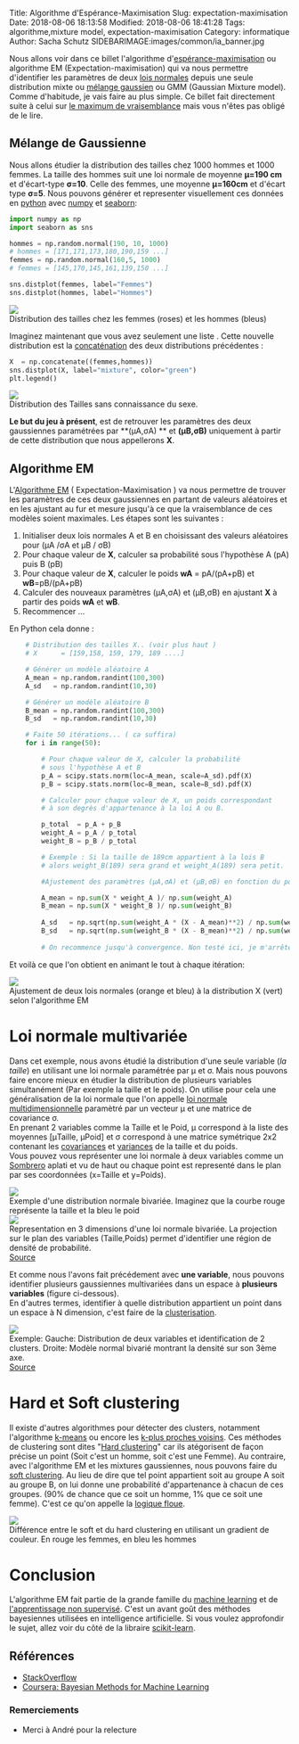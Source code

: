 Title: Algorithme d'Espérance-Maximisation
Slug: expectation-maximisation
Date: 2018-08-06 18:13:58
Modified: 2018-08-06 18:41:28
Tags: algorithme,mixture model, expectation-maximisation
Category: informatique
Author: Sacha Schutz
SIDEBARIMAGE:images/common/ia_banner.jpg

Nous allons voir dans ce billet l'algorithme d'[espérance-maximisation](https://fr.wikipedia.org/wiki/Algorithme_esp%C3%A9rance-maximisation) ou algorithme EM (Expectation-maximisation) qui va nous permettre d'identifier les paramètres de deux [lois normales](https://fr.wikipedia.org/wiki/Loi_normale) depuis une seule distribution mixte ou [mélange gaussien](https://fr.wikipedia.org/wiki/Mod%C3%A8le_de_m%C3%A9lange_gaussien) ou GMM (Gaussian Mixture model). 
Comme d'habitude, je vais faire au plus simple. Ce billet fait directement suite à celui sur [le maximum de vraisemblance](maximum-de-vraissemblance.html) mais vous n'êtes pas obligé de le lire.

## Mélange de Gaussienne
Nous allons étudier la distribution des tailles chez 1000 hommes et 1000 femmes. La taille des hommes suit une loi normale de moyenne **μ=190 cm** et d'écart-type **σ=10**. Celle des femmes, une moyenne **μ=160cm** et d'écart type **σ=5**.
Nous pouvons générer et representer visuellement ces données en [python](https://www.python.org/) avec [numpy](http://www.numpy.org/) et [seaborn](https://seaborn.pydata.org/): 

```python    
import numpy as np
import seaborn as sns

hommes = np.random.normal(190, 10, 1000)
# hommes = [171,171,173,180,190,159 ...]
femmes = np.random.normal(160,5, 1000)
# femmes = [145,170,145,161,139,150 ...]

sns.distplot(femmes, label="Femmes")
sns.distplot(hommes, label="Hommes")
```

<div class="figure">
<img src="images/mixture_model/hommes_femmes.png" />
<div class="legend"> Distribution des tailles chez les femmes (roses) et les hommes (bleus) </div>
</div>

Imaginez maintenant que vous avez seulement une liste . Cette nouvelle distribution est la [concaténation](https://fr.wikipedia.org/wiki/Concat%C3%A9nation) des deux distributions précédentes : 

```python   
X  = np.concatenate((femmes,hommes))
sns.distplot(X, label="mixture", color="green")
plt.legend()
```

<div class="figure">
<img src="images/mixture_model/mixture.png" />
<div class="legend"> Distribution des Tailles sans connaissance du sexe. </div>
</div>

**Le but du jeu à présent**, est de retrouver les paramètres des deux gaussiennes paramétrées par **(μA,σA) ** et **(μB,σB)** uniquement à partir de cette distribution que nous appellerons **X**.

## Algorithme EM 
L'[Algorithme EM](https://fr.wikipedia.org/wiki/Algorithme_esp%C3%A9rance-maximisation) ( Expectation-Maximisation ) va nous permettre de trouver les paramètres de ces deux gaussiennes en partant de valeurs aléatoires et en les ajustant au fur et mesure jusqu'à ce que la vraisemblance de ces modèles soient maximales. Les étapes sont les suivantes :    

1. Initialiser deux lois normales A et B en choisissant des valeurs aléatoires pour (μA /σA et μB / σB)  
2. Pour chaque valeur de **X**, calculer sa probabilité sous l'hypothèse A (pA) puis B (pB)
3. Pour chaque valeur de **X**, calculer le poids **wA** = pA/(pA+pB) et **wB**=pB/(pA+pB) 
4. Calculer des nouveaux paramètres (μA,σA) et (μB,σB) en ajustant **X** à partir des poids **wA** et **wB**.
5. Recommencer ...

En Python cela donne : 

```python   
    # Distribution des tailles X.. (voir plus haut )
    # X      = [159,158, 159, 179, 189 ....]

    # Générer un modèle aléatoire A 
    A_mean = np.random.randint(100,300)
    A_sd   = np.random.randint(10,30)

    # Générer un modèle aléatoire B   
    B_mean = np.random.randint(100,300)
    B_sd   = np.random.randint(10,30)

    # Faite 50 itérations... ( ca suffira)
    for i in range(50):

        # Pour chaque valeur de X, calculer la probabilité 
        # sous l'hypothèse A et B
        p_A = scipy.stats.norm(loc=A_mean, scale=A_sd).pdf(X)
        p_B = scipy.stats.norm(loc=B_mean, scale=B_sd).pdf(X)

        # Calculer pour chaque valeur de X, un poids correspondant 
        # à son degrès d'appartenance à la loi A ou B.

        p_total  = p_A + p_B 
        weight_A = p_A / p_total
        weight_B = p_B / p_total

        # Exemple : Si la taille de 189cm appartient à la lois B 
        # alors weight_B(189) sera grand et weight_A(189) sera petit.

        #Ajustement des paramètres (μA,σA) et (μB,σB) en fonction du poids.

        A_mean = np.sum(X * weight_A )/ np.sum(weight_A)
        B_mean = np.sum(X * weight_B )/ np.sum(weight_B)
        
        A_sd   = np.sqrt(np.sum(weight_A * (X - A_mean)**2) / np.sum(weight_A))
        B_sd   = np.sqrt(np.sum(weight_B * (X - B_mean)**2) / np.sum(weight_B))
    
        # On recommence jusqu'à convergence. Non testé ici, je m'arrête à 50 iterations.

```

Et voilà ce que l'on obtient en animant le tout à chaque itération:    
    
<div class="figure">
<img src="images/mixture_model/em_algo.gif" />
<div class="legend"> Ajustement de deux lois normales (orange et bleu) à la distribution X (vert) selon l'algorithme EM </div>
</div>


# Loi normale multivariée
Dans cet exemple, nous avons étudié la distribution d'une seule variable (*la taille*) en utilisant une loi normale paramétrée par μ et σ. 
Mais nous pouvons faire encore mieux en étudier la distribution de plusieurs variables simultanément (Par exemple la taille et le poids). On utilise pour cela une généralisation de la loi normale que l'on appelle [loi normale multidimensionnelle](https://fr.wikipedia.org/wiki/Loi_normale_multidimensionnelle) paramètré par un vecteur μ et une matrice de covariance σ.     
En prenant 2 variables comme la Taille et le Poid, μ correspond à la liste des moyennes [μTaille, μPoid] et σ correspond à une matrice symétrique 2x2 contenant les [covariances](https://fr.wikipedia.org/wiki/Covariance) et [variances](https://fr.wikipedia.org/wiki/Variance_(statistiques_et_probabilit%C3%A9s)) de la taille et du poids.    
Vous pouvez vous représenter une loi normale à deux variables comme un [Sombrero](https://fr.wikipedia.org/wiki/Sombrero) aplati et vu de haut ou chaque point est representé dans le plan par ses coordonnées (x=Taille et y=Poids).

<div class="figure">
<img src="images/mixture_model/bivariate.png" />
<div class="legend"> Exemple d'une distribution normale bivariée. Imaginez que la courbe rouge représente la taille et la bleu le poid </div>
</div>

<div class="figure">
<img src="images/mixture_model/bivariate_gaussian.png" />
<div class="legend"> Representation en 3 dimensions d'une loi normale bivariée. La projection sur le plan des variables (Taille,Poids) permet d'identifier une région de densité de probabilité. </br><a href="https://scipython.com/blog/visualizing-the-bivariate-gaussian-distribution/"> Source </a> </div>
</div>

Et comme nous l'avons fait précédement avec **une variable**, nous pouvons identifier plusieurs gaussiennes multivariées dans un espace à **plusieurs variables** (figure ci-dessous).     
En d'autres termes, identifier à quelle distribution appartient un point dans un espace à N dimension, c'est faire de la [clusterisation](https://fr.wikipedia.org/wiki/Partitionnement_de_donn%C3%A9es).


<div class="figure">
<img src="images/mixture_model/bivariate2.png" />
<div class="legend"> Exemple: Gauche: Distribution de deux variables et identification de 2 clusters. Droite: Modèle normal bivarié montrant la densité sur son 3ème axe. <br/><a href="https://www.sciencedirect.com/science/article/pii/S0167947315000171">Source</a>  </div>
</div>

# Hard et Soft clustering
Il existe d'autres algorithmes pour détecter des clusters, notamment l'algorithme [k-means](https://fr.wikipedia.org/wiki/K-moyennes) ou encore les [k-plus proches voisins](https://fr.wikipedia.org/wiki/M%C3%A9thode_des_k_plus_proches_voisins). Ces méthodes de clustering sont dites "[Hard clustering](https://www.youtube.com/watch?v=xtDMHPVDDKk)" car ils atégorisent de façon précise un point (Soit c'est un homme, soit c'est une Femme). Au contraire, avec l'algorithme EM et les mixtures gaussiennes, nous pouvons faire du [soft clustering](https://www.youtube.com/watch?v=xtDMHPVDDKk). Au lieu de dire que tel point appartient soit au groupe A soit au groupe B, on lui donne une probabilité d'appartenance à chacun de ces groupes. (90% de chance que ce soit un homme, 1% que ce soit une femme). C'est ce qu'on appelle la [logique floue](https://fr.wikipedia.org/wiki/Logique_floue).

<div class="figure">
<img src="images/mixture_model/clustering.png" />
<div class="legend"> Différence entre le soft et du hard clustering en utilisant un gradient de couleur. En rouge les femmes, en bleu les hommes </div>
</div>

# Conclusion 
L'algorithme EM fait partie de la grande famille du [machine learning](https://fr.wikipedia.org/wiki/Apprentissage_automatique) et de [l'apprentissage non supervisé](https://fr.wikipedia.org/wiki/Apprentissage_non_supervis%C3%A9). C'est un avant goût des méthodes bayesiennes utilisées en intelligence artificielle. Si vous voulez approfondir le sujet, allez voir du côté de la libraire [scikit-learn](http://scikit-learn.org/stable/modules/mixture.html). 

## Références

- [StackOverflow](https://stackoverflow.com/questions/11808074/what-is-an-intuitive-explanation-of-the-expectation-maximization-technique)
- [Coursera: Bayesian Methods for Machine Learning](https://www.coursera.org/learn/bayesian-methods-in-machine-learning)

### Remerciements
- Merci à André pour la relecture